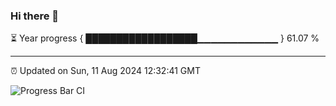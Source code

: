 ### Hi there 👋

⏳ Year progress { ██████████████████▁▁▁▁▁▁▁▁▁▁▁▁ } 61.07 %

---

⏰ Updated on Sun, 11 Aug 2024 12:32:41 GMT

![Progress Bar CI](https://github.com/liununu/liununu/workflows/Progress%20Bar%20CI/badge.svg)
